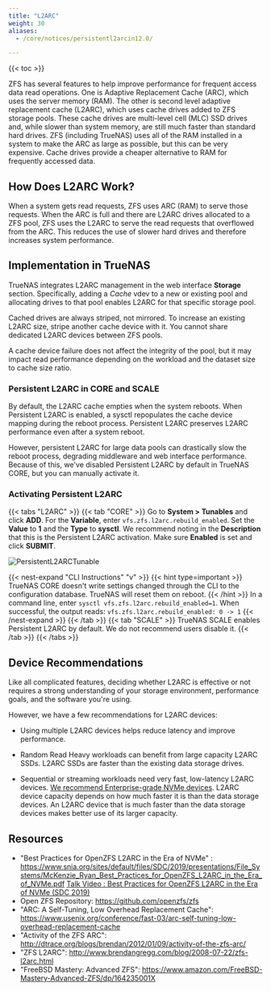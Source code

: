 ```yaml
---
title: "L2ARC"
weight: 30
aliases:
  - /core/notices/persistentl2arcin12.0/

---
```


{{< toc >}}

ZFS has several features to help improve performance for frequent access data read operations. One is Adaptive Replacement Cache (ARC), which uses the server memory (RAM). The other is second level adaptive replacement cache (L2ARC), which uses cache drives added to ZFS storage pools. These cache drives are multi-level cell (MLC) SSD drives and, while slower than system memory, are still much faster than standard hard drives. ZFS (including TrueNAS) uses all of the RAM installed in a system to make the ARC as large as possible, but this can be very expensive. Cache drives provide a cheaper alternative to RAM for frequently accessed data.

## How Does L2ARC Work?

When a system gets read requests, ZFS uses ARC (RAM) to serve those requests. When the ARC is full and there are L2ARC drives allocated to a ZFS pool, ZFS uses the L2ARC to serve the read requests that overflowed from the ARC. This reduces the use of slower hard drives and therefore increases system performance.

## Implementation in TrueNAS

TrueNAS integrates L2ARC management in the web interface **Storage** section. Specifically, adding a *Cache* vdev to a new or existing pool and allocating drives to that pool enables L2ARC for that specific storage pool.

Cached drives are always striped, not mirrored.
To increase an existing L2ARC size, stripe another cache device with it.
You cannot share dedicated L2ARC devices between ZFS pools.

A cache device failure does not affect the integrity of the pool, but it may impact read performance depending on the workload and the dataset size to cache size ratio.

### Persistent L2ARC in CORE and SCALE

By default, the L2ARC cache empties when the system reboots.
When Persistent L2ARC is enabled, a sysctl repopulates the cache device mapping during the reboot process.
Persistent L2ARC preserves L2ARC performance even after a system reboot.

However, persistent L2ARC for large data pools can drastically slow the reboot process, degrading middleware and web interface performance.
Because of this, we've disabled Persistent L2ARC by default in TrueNAS CORE, but you can manually activate it.

### Activating Persistent L2ARC

{{< tabs "L2ARC" >}}
{{< tab "CORE" >}}
Go to **System > Tunables** and click **ADD**.
For the **Variable**, enter `vfs.zfs.l2arc.rebuild_enabled`. Set the **Value** to **1** and the **Type** to **sysctl**.
We recommend noting in the **Description** that this is the Persistent L2ARC activation.
Make sure **Enabled** is set and click **SUBMIT**.

![PersistentL2ARCTunable](/images/CORE/System/SystemTunablesL2ARCRebuild.png "Persistent L2ARC Activation")

{{< nest-expand "CLI Instructions" "v" >}}
{{< hint type=important >}}
TrueNAS CORE doesn't write settings changed through the CLI to the configuration database. TrueNAS will reset them on reboot.
{{< /hint >}}
In a command line, enter `sysctl vfs.zfs.l2arc.rebuild_enabled=1`.
When successful, the output reads: `vfs.zfs.l2arc.rebuild_enabled: 0 -> 1`
{{< /nest-expand >}}
{{< /tab >}}
{{< tab "SCALE" >}}
TrueNAS SCALE enables Persistent L2ARC by default. We do not recommend users disable it.
{{< /tab >}}
{{< /tabs >}}

## Device Recommendations

Like all complicated features, deciding whether L2ARC is effective or not requires a strong understanding of your storage environment, performance goals, and the software you're using.

However, we have a few recommendations for L2ARC devices:

* Using multiple L2ARC devices helps reduce latency and improve performance.

* Random Read Heavy workloads can benefit from large capacity L2ARC SSDs. L2ARC SSDs are faster than the existing data storage drives.

* Sequential or streaming workloads need very fast, low-latency L2ARC devices. [We recommend Enterprise-grade NVMe devices](https://www.snia.org/sites/default/files/SDC/2019/presentations/File_Systems/McKenzie_Ryan_Best_Practices_for_OpenZFS_L2ARC_in_the_Era_of_NVMe.pdf). L2ARC device capacity depends on how much faster it is than the data storage devices. An L2ARC device that is much faster than the data storage devices makes better use of its larger capacity.

## Resources

* "Best Practices for OpenZFS L2ARC in the Era of NVMe" : https://www.snia.org/sites/default/files/SDC/2019/presentations/File_Systems/McKenzie_Ryan_Best_Practices_for_OpenZFS_L2ARC_in_the_Era_of_NVMe.pdf [Talk Video : Best Practices for OpenZFS L2ARC in the Era of NVMe (SDC 2019)](https://www.youtube.com/watch?v=yHgSU6iqrlE)
* Open ZFS Repository: https://github.com/openzfs/zfs
* "ARC: A Self-Tuning, Low Overhead Replacement Cache": https://www.usenix.org/conference/fast-03/arc-self-tuning-low-overhead-replacement-cache
* "Activity of the ZFS ARC": http://dtrace.org/blogs/brendan/2012/01/09/activity-of-the-zfs-arc/
* "ZFS L2ARC": http://www.brendangregg.com/blog/2008-07-22/zfs-l2arc.html
* "FreeBSD Mastery: Advanced ZFS": https://www.amazon.com/FreeBSD-Mastery-Advanced-ZFS/dp/164235001X
